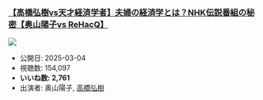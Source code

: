 ### [【高橋弘樹vs天才経済学者】夫婦の経済学とは？NHK伝説番組の秘密【奥山陽子vs ReHacQ】](https://www.youtube.com/watch?v=CTDmlNKYvWg)
[![](https://img.youtube.com/vi/CTDmlNKYvWg/sddefault.jpg)](https://www.youtube.com/watch?v=CTDmlNKYvWg)
-   公開日: 2025-03-04
-   視聴数: 154,097
-   **いいね数: 2,761**
-   出演者: 奥山陽子, [高橋弘樹](/rehacq_fan/people/高橋弘樹 "wikilink")
